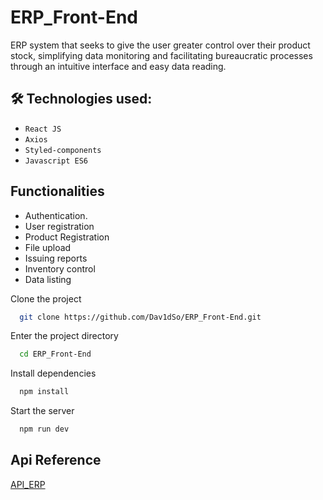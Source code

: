 # ERP_Front-End

ERP system that seeks to give the user greater control over their product stock, simplifying data monitoring and facilitating bureaucratic processes through an intuitive interface and easy data reading.

## 🛠️ Technologies used:

- ``React JS``
- ``Axios``
- ``Styled-components``
- ``Javascript ES6``

## Functionalities

- Authentication.
- User registration
- Product Registration
- File upload
- Issuing reports
- Inventory control
- Data listing

Clone the project

```bash
  git clone https://github.com/Dav1dSo/ERP_Front-End.git
```

Enter the project directory

```bash
  cd ERP_Front-End
```

Install dependencies

```bash
  npm install
```

Start the server

```bash
  npm run dev
``` 

## Api Reference

[API_ERP](https://github.com/Dav1dSo/API_ERP.git)